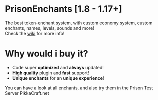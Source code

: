 # PrisonEnchants [1.8 - 1.17+]

The best token-enchant system, with custom economy system, custom enchants, names, levels, sounds and more!   
Check the [wiki](https://github.com/Pulsih/PrisonEnchants-Wiki/wiki) for more info!

# Why would i buy it?

- Code super **optimized** and **always** updated!
- **High quality** plugin and **fast** support!
- **Unique enchants** for an **unique experience**!   

You can have a look at all enchants, and also try them in the Prison Test Server PikkaCraft.net
